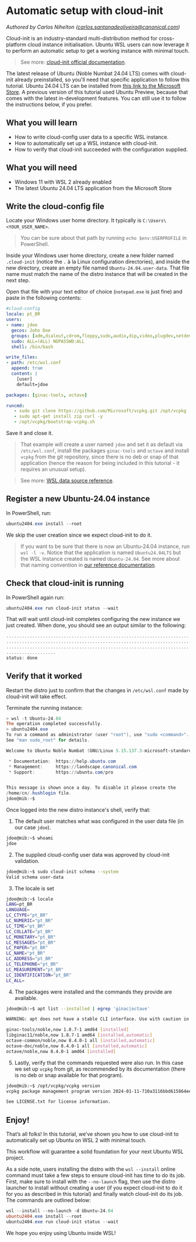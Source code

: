 # Automatic setup with cloud-init
*Authored by Carlos Nihelton ([carlos.santanadeoliveira@canonical.com](mailto:carlos.santanadeoliveira@canonical.com))*

Cloud-init is an industry-standard multi-distribution method for cross-platform cloud instance initialisation.
Ubuntu WSL users can now leverage it to perform an automatic setup to get a working instance with minimal touch.

> See more:  [cloud-init official documentation](https://cloudinit.readthedocs.io/en/latest/index.html).

The latest release of Ubuntu (Noble Numbat 24.04 LTS) comes with cloud-init already preinstalled, so you'll need that specific application to follow this tutorial. Ubuntu 24.04 LTS can be installed from [this link to the Microsoft Store](https://www.microsoft.com/store/productId/9NZ3KLHXDJP5?ocid=pdpshare). A previous version of this tutorial used Ubuntu Preview, because that comes with the latest in-development features. You can still use it to follow the instructions below, if you prefer.

## What you will learn

- How to write cloud-config user data to a specific WSL instance.
- How to automatically set up a WSL instance with cloud-init.
- How to verify that cloud-init succeeded with the configuration supplied.

## What you will need

- Windows 11 with WSL 2 already enabled
- The latest Ubuntu 24.04 LTS application from the Microsoft Store

## Write the cloud-config file

Locate your Windows user home directory. It typically is `C:\Users\<YOUR_USER_NAME>`.

> You can be sure about that path by running `echo $env:USERPROFILE` in PowerShell.

Inside your Windows user home directory, create a new folder named `.cloud-init` (notice the `.` à la Linux
configuration directories), and inside the new directory, create an empty file named `Ubuntu-24.04.user-data`. That file name must
match the name of the distro instance that will be created in the next step.

Open that file with your text editor of choice (`notepad.exe` is just fine) and paste in the following contents:

```yaml
#cloud-config
locale: pt_BR
users:
- name: jdoe
  gecos: John Doe
  groups: [adm,dialout,cdrom,floppy,sudo,audio,dip,video,plugdev,netdev]
  sudo: ALL=(ALL) NOPASSWD:ALL
  shell: /bin/bash

write_files:
- path: /etc/wsl.conf
  append: true
  content: |
    [user]
    default=jdoe

packages: [ginac-tools, octave]

runcmd:
   - sudo git clone https://github.com/Microsoft/vcpkg.git /opt/vcpkg
   - sudo apt-get install zip curl -y
   - /opt/vcpkg/bootstrap-vcpkg.sh
```

Save it and close it.

> That example will create a user named `jdoe` and set it as default via `/etc/wsl.conf`, install the packages
> `ginac-tools` and `octave` and install `vcpkg` from the git repository, since there is no deb or snap of that
> application (hence the reason for being included in this tutorial - it requires an unusual setup).


> See more: [WSL data source reference](https://cloudinit.readthedocs.io/en/latest/reference/datasources/wsl.html).

## Register a new Ubuntu-24.04 instance

In PowerShell, run:

```powershell
ubuntu2404.exe install --root
```

We skip the user creation since we expect cloud-init to do it.

> If you want to be sure that there is now an Ubuntu-24.04 instance, run `wsl -l -v`.
> Notice that the application is named `Ubuntu24.04LTS` but the WSL instance created is named `Ubuntu-24.04`.
> See more about that naming convention in [our reference documentation](naming).

## Check that cloud-init is running

In PowerShell again run:


```powershell
ubuntu2404.exe run cloud-init status --wait
```

That will wait until cloud-init completes configuring the new instance we just created. When done, you should see an
output similar to the following:

```powershell
..............................................................................
..............................................................................
..............................................................................
...................
status: done
```


## Verify that it worked

Restart the distro just to confirm that the changes in `/etc/wsl.conf` made by cloud-init will take effect.

Terminate the running instance:


```powershell
> wsl -t Ubuntu-24.04
The operation completed successfully.
> ubuntu2404.exe
To run a command as administrator (user "root"), use "sudo <command>".
See "man sudo_root" for details.

Welcome to Ubuntu Noble Numbat (GNU/Linux 5.15.137.3-microsoft-standard-WSL2 x86_64)

 * Documentation:  https://help.ubuntu.com
 * Management:     https://landscape.canonical.com
 * Support:        https://ubuntu.com/pro


This message is shown once a day. To disable it please create the
/home/cn/.hushlogin file.
jdoe@mib:~$
```

Once logged into the new distro instance's shell, verify that:

1. The default user matches what was configured in the user data file (in our case `jdoe`).

```sh
jdoe@mib:~$ whoami
jdoe
```

2. The supplied cloud-config user data was approved by cloud-init validation.

```sh
jdoe@mib:~$ sudo cloud-init schema --system
Valid schema user-data
```

3. The locale is set

```sh
jdoe@mib:~$ locale
LANG=pt_BR
LANGUAGE=
LC_CTYPE="pt_BR"
LC_NUMERIC="pt_BR"
LC_TIME="pt_BR"
LC_COLLATE="pt_BR"
LC_MONETARY="pt_BR"
LC_MESSAGES="pt_BR"
LC_PAPER="pt_BR"
LC_NAME="pt_BR"
LC_ADDRESS="pt_BR"
LC_TELEPHONE="pt_BR"
LC_MEASUREMENT="pt_BR"
LC_IDENTIFICATION="pt_BR"
LC_ALL=

```

4. The packages were installed and the commands they provide are available.

```sh
jdoe@mib:~$ apt list --installed | egrep 'ginac|octave'

WARNING: apt does not have a stable CLI interface. Use with caution in scripts.

ginac-tools/noble,now 1.8.7-1 amd64 [installed]
libginac11/noble,now 1.8.7-1 amd64 [installed,automatic]
octave-common/noble,now 8.4.0-1 all [installed,automatic]
octave-doc/noble,now 8.4.0-1 all [installed,automatic]
octave/noble,now 8.4.0-1 amd64 [installed]
```

5. Lastly, verify that the commands requested were also run. In this case we set up `vcpkg` from git, as recommended by its
   documentation (there is no deb or snap available for that program).

```sh
jdoe@mib:~$ /opt/vcpkg/vcpkg version
vcpkg package management program version 2024-01-11-710a3116bbd615864eef5f9010af178034cb9b44

See LICENSE.txt for license information.
```

## Enjoy!

That’s all folks! In this tutorial, we’ve shown you how to use cloud-init to automatically set up Ubuntu on WSL 2 with minimal touch.

This workflow will guarantee a solid foundation for your next Ubuntu WSL project.

As a side note, users installing the distro with the `wsl --install` online command must take a few steps to ensure cloud-init has time to do its job. First, make sure to install with the `--no-launch` flag, then use the distro launcher to install without creating a user (if you expect cloud-init to do it for you as described in this tutorial) and finally watch cloud-init do its job. The commands are outlined below:

```powershell
wsl --install --no-launch -d Ubuntu-24.04
ubuntu2404.exe install --root
ubuntu2404.exe run cloud-init status --wait
```

We hope you enjoy using Ubuntu inside WSL!

